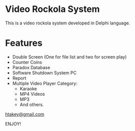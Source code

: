 # Video Rockola System

This is a video rockola system developed in Delphi language.

# Features

  - Double Screen (One for file list and two for screen play)
  - Counter Coins
  - Paradox Database
  - Software Shutdown System PC
  - Report
  - Multiple Video Player Category:
    - Karaoke
    - MP4 Videos
    - MP3
    - And others.
    
htakey@gmail.com

ENJOY!